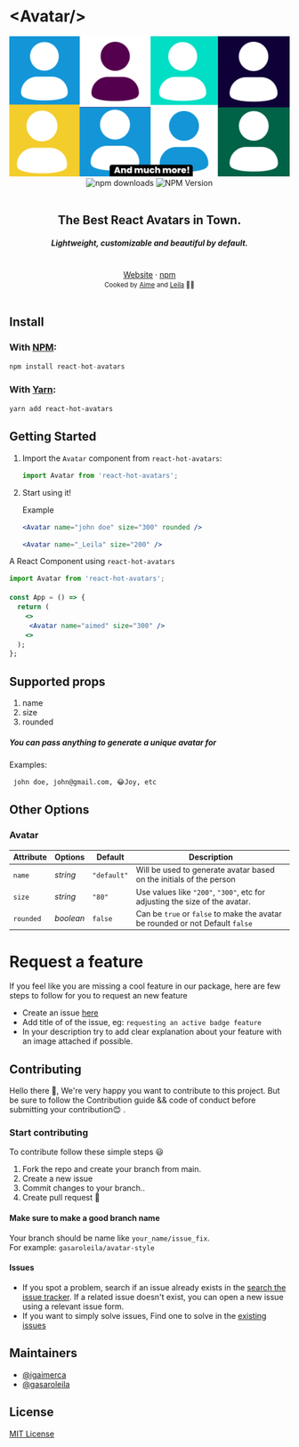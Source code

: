 <h1>&lt;Avatar/&gt;</h1>

<img alt="react-hot-avatars - Try it out" src="https://github.com/igaimerca/react-hot-avatars/raw/main/assets/banner.png"/>

<div align="center">
    <img src="https://img.shields.io/npm/dm/react-hot-avatars.svg" alt="npm downloads" />
    <img src="https://img.shields.io/npm/v/react-hot-avatars.svg" alt="NPM Version" />
</a>
</div>
<br />
<div align="center"><h2>The Best React Avatars in Town.</h2></div>
<h5 align="center"> Lightweight, customizable and beautiful by default.</h4>
<br />
<div align="center">
<a href="https://react-hot-avatars.vercel.app">Website</a> 
<span> · </span>
<a href="https://www.npmjs.com/package/react-hot-avatars">npm</a> 
</div>

<div align="center">
  <small>Cooked by <a href="https://twitter.com/aimeigirimpuhwe">Aime</a> and  <a href="https://twitter.com/gasaroLeila/">Leila</a> 👨‍🍳</small>
</div>

<br />

## Install

### With [NPM](https://www.npmjs.com/):

```js
npm install react-hot-avatars
```

### With [Yarn](https://yarnpkg.com/):

```sh
yarn add react-hot-avatars
```

## Getting Started

1. Import the <code>Avatar</code> component from <code>react-hot-avatars</code>:

   ```js
   import Avatar from 'react-hot-avatars';
   ```

2. Start using it!

   Example

   ```jsx
   <Avatar name="john doe" size="300" rounded />
   ```

   ```jsx
   <Avatar name="_Leila" size="200" />
   ```

A React Component using `react-hot-avatars`

```jsx
import Avatar from 'react-hot-avatars';

const App = () => {
  return (
    <>
     <Avatar name="aimed" size="300" />
    <>
  );
};
```

## Supported props

1. name
2. size
3. rounded

##### You can pass anything to generate a unique avatar for

Examples:

```sh
 john doe, john@gmail.com, 😂Joy, etc
```

## Other Options

### Avatar

| Attribute | Options   | Default     | Description                                                                   |
| --------- | --------- | ----------- | ----------------------------------------------------------------------------- |
| `name`    | _string_  | `"default"` | Will be used to generate avatar based on the initials of the person           |
| `size`    | _string_  | `"80"`      | Use values like `"200"`, `"300"`, etc for adjusting the size of the avatar.   |
| `rounded` | _boolean_ | `false`     | Can be `true` or `false` to make the avatar be rounded or not Default `false` |

# Request a feature

If you feel like you are missing a cool feature in our package,
here are few steps to follow for you to request an new feature

- Create an issue [here](https://github.com/igaimerca/react-hot-avatars/issues/new)
- Add title of of the issue, eg: `requesting an active badge feature`
- In your description try to add clear explanation about your feature with an image attached if possible.

## Contributing

Hello there :wave:, We're very happy you want to contribute to this project. But be sure to follow the Contribution guide && code of conduct before submitting your contribution:blush: .

### Start contributing

To contribute follow these simple steps :smiley:

1. Fork the repo and create your branch from main.
2. Create a new issue
3. Commit changes to your branch..
4. Create pull request :tada:

#### Make sure to make a good branch name

Your branch should be name like `your_name/issue_fix`. <br /> 
For example: `gasaroleila/avatar-style`

#### Issues

- If you spot a problem, search if an issue already exists in the [search the issue tracker](https://github.com/igaimerca/react-hot-avatars/issues). If a related issue doesn't exist, you can open a new issue using a relevant issue form.
- If you want to simply solve issues, Find one to solve in the [existing issues](https://github.com/igaimerca/react-hot-avatars/issues)

## Maintainers

- [@igaimerca](https://github.com/igaimerca)
- [@gasaroleila](https://github.com/gasaroleila)

## License

[MIT License](http://opensource.org/licenses/MIT)
